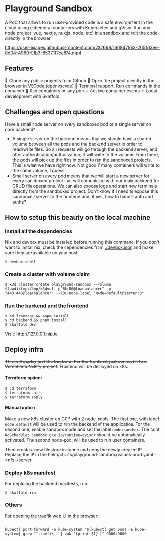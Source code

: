 # Playground Sandbox

A PoC that allows to run user-provided code in a safe environment in the cloud using ephemeral containers with Kubernetes and gVisor. Run any node project (vue, nextjs, nuxtjs, node, etc) in a sandbox and edit the code directly in the browser.

https://user-images.githubusercontent.com/282668/160847863-2051d3ee-0d04-4960-91b3-65371f7ca874.mp4

## Features

🚀 Clone any public projects from Github
🤘 Open the project directly in the browser in VSCode (openvscode)
🚢 Terminal support. Run commands in the container
👐 Run containers on any port
🎶 Get live container events
✨ Local development with Skaffold

## Challenges and open questions

Have a small node server on every sandboxed pod or a single server on core backend?

- A single server on the backend means that we should have a shared volume between all the pods and the backend server in order to read/write files. So all requests will go through the backend server, and after authentication/authorization, it will write to the volume. From there, the pods will pick up the files in order to run the sandboxed projects. This is what we have right now. Not good if many containers will write to the same volume, I guess.
- Small server on every pod means that we will start a new server for every sandboxed project that will comunicate with our main backend for CRUD file operations. We can also expose logs and start new terminals directly from the sandboxed project. Don't know if I need to expose this sandboxed server to the frontend and, if yes, how to handle auth and authz?

## How to setup this beauty on the local machine

### Install all the dependencies

Nix and devbox must be installed before running this command. If you don't want to install nix, check the dependencies from [./devbox.json](./devbox.json) and make sure they are available on your host.

```sh
$ devbox shell
```

### Create a cluster with volume claim

```
$ k3d cluster create playground-sandbox --volume $(pwd)/tmp:/tmp/k3dvol -p"80:80@loadbalancer" -p "443:443@loadbalancer" --k3s-node-label "node=default@server:0"
```

### Run the backend and the frontend

```
$ cd frontend && pnpm install
$ cd backend && pnpm install
$ skaffold dev
```

Visit: http://127.0.0.1.nip.io

## Deploy infra

~~This will deploy just the backend. For the frontend, just connect it to a Vercel or a Netlify project.~~ Frontend will be deployed on k8s.

#### Terraform option:

```
$ cd terraform
$ terraform init
$ terraform apply
```

#### Manual option

Make a new K8s cluster on GCP with 2 node-pools. The first one, with label `node:default` will be used to run the backend of the application. For the second one, enable sandbox mode and set the label `node:sandbox`. The taint `NoSchedule: sandbox.gke.io/runtime=gvisor` should be automatically activated. The second node-pool will be used to run user containers.

Then create a new filestore instance and copy the newly created IP. Replace the IP in the helm/charts/playground-sandbox/values-prod.yaml ->nfs->server

### Deploy k8s manifest

For deploing the backend manifests, run:

```
$ skaffold run
```

### Others

For opening the traefik web UI in the browser:

```

kubectl port-forward -n kube-system "$(kubectl get pods -n kube-system| grep '^traefik-' | awk '{print $1}')" 9000:9000

```
